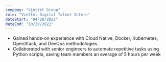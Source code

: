 ```yaml
---
company: "Viettel Group"
role: "Viettel Digital Talent Intern"
dateStart: "04/20/2022"
dateEnd: "10/20/2022"
---
```


- Gained hands-on experience with Cloud Native, Docker, Kubernetes, OpenStack, and DevOps methodologies.
- Collaborated with senior engineers to automate repetitive tasks using Python scripts, saving team members an average of 5 hours per week

